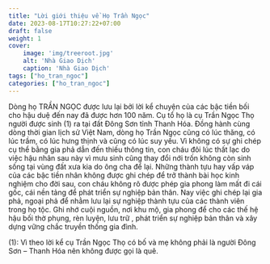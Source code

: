 ```yaml
---
title: "Lời giới thiệu về Họ Trần Ngọc"
date: 2023-08-17T10:27:22+07:00
draft: false
weight: 1
cover:
    image: 'img/treeroot.jpg'
    alt: 'Nhà Giao Dịch'
    caption: 'Nhà Giao Dịch'
tags: ["ho_tran_ngoc"]
categories: ["ho_tran_ngoc"]
---
```


Dòng họ TRẦN NGỌC được lưu lại bởi lời kể chuyện của các bậc tiền bối cho hậu duệ đến nay đã được hơn 100 năm. 
Cụ tổ họ là cụ Trần Ngọc Thọ người được sinh (1) ra tại đất Đông Sơn tỉnh Thanh Hóa.
Đồng hành cùng dòng thời gian lịch sử Việt Nam, dòng họ Trần Ngọc cũng có lúc thăng, có lúc trầm, có lúc hưng thịnh và cũng có lúc suy yếu. 
Vì không có sự ghi chép cụ thể bằng gia phả dẫn đến thiếu thông tin, con cháu đôi lúc thất lạc do việc hậu nhân sau này vì mưu sinh cũng thay đổi nới trốn không còn sinh sống tại vùng đất xưa kia do ông cha để lại. 
Những thành tựu hay vấp váp của các bậc tiền nhân không được ghi chép để trở thành bài học kinh nghiệm cho đời sau, con cháu không rõ được phép gia phong làm mất đi cái gốc, cái nền tảng để phát triển sự nghiệp bản thân. 
Nay việc ghi chép lại gia phả, ngoại phả để nhằm lưu lại sự nghiệp thành tựu của các thành viên trong họ tộc. 
Ghi nhớ cuội nguồn, nơi khu mộ, gia phong để cho các thế hệ hậu bối thờ phụng, rèn luyện, lưu trữ , phát triển sự nghiệp bản thân và xây dựng vững chắc truyền thống gia đình.

(1): Vì theo lời kể cụ Trần Ngọc Thọ có bố và mẹ không phải là người Đông Sơn – Thanh Hóa nên không được gọi là quê.